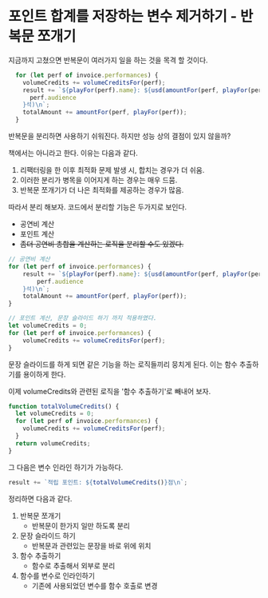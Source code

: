 # 포인트 합계를 저장하는 변수 제거하기 - 반복문 쪼개기

지금까지 고쳤으면 반복문이 여러가지 일을 하는 것을 목격 할 것이다.

```js
  for (let perf of invoice.performances) {
    volumeCredits += volumeCreditsFor(perf);
    result += `${playFor(perf).name}: ${usd(amountFor(perf, playFor(perf)))} (${
      perf.audience
    }석)\n`;
    totalAmount += amountFor(perf, playFor(perf));
  }
```

반복문을 분리하면 사용하기 쉬워진다. 하지만 성능 상의 결점이 있지 않을까?

책에서는 아니라고 한다. 이유는 다음과 같다.

1. 리팩터링을 한 이후 최적화 문제 발생 시, 합치는 경우가 더 쉬움.
2. 이러한 분리가 병목을 이어지게 하는 경우는 매우 드뭄.
3. 반복문 쪼개기가 더 나은 최적화를 제공하는 경우가 많음.

따라서 분리 해보자. 코드에서 분리할 기능은 두가지로 보인다.
- 공연비 계산
- 포인트 계산
- ~~좀더 공연비 총합을 계산하는 로직을 분리할 수도 있겠다.~~

```js
// 공연비 계산
for (let perf of invoice.performances) {
    result += `${playFor(perf).name}: ${usd(amountFor(perf, playFor(perf)))} (${
        perf.audience
    }석)\n`;
    totalAmount += amountFor(perf, playFor(perf));
}

// 포인트 계산, 문장 슬라이드 하기 까지 적용하였다.
let volumeCredits = 0;
for (let perf of invoice.performances) {
    volumeCredits += volumeCreditsFor(perf);
}
```

문장 슬라이드를 하게 되면 같은 기능을 하는 로직들끼리 뭉치게 된다. 이는 함수 추출하기를 용이하게 한다.

이제 volumeCredits와 관련된 로직을 '함수 추출하기'로 빼내어 보자.

```js
function totalVolumeCredits() {
  let volumeCredits = 0;
  for (let perf of invoice.performances) {
    volumeCredits += volumeCreditsFor(perf);
  }
  return volumeCredits;
}
```
그 다음은 변수 인라인 하기가 가능하다.
```js
result += `적립 포인트: ${totalVolumeCredits()}점\n`;
```

정리하면 다음과 같다.

1. 반복문 쪼개기
    - 반복문이 한가지 일만 하도록 분리
2. 문장 슬라이드 하기
    - 반복문과 관련있는 문장을 바로 위에 위치
3. 함수 추출하기
    - 함수로 추출해서 외부로 분리
4. 함수를 변수로 인라인하기
    - 기존에 사용되었던 변수를 함수 호출로 변경 
